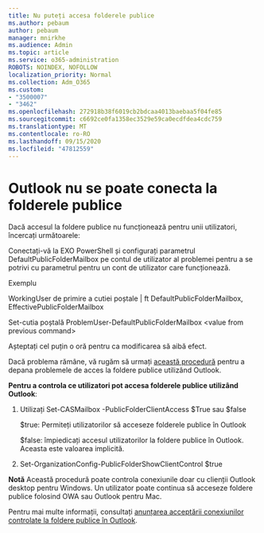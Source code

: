 ```yaml
---
title: Nu puteți accesa folderele publice
ms.author: pebaum
author: pebaum
manager: mnirkhe
ms.audience: Admin
ms.topic: article
ms.service: o365-administration
ROBOTS: NOINDEX, NOFOLLOW
localization_priority: Normal
ms.collection: Adm_O365
ms.custom:
- "3500007"
- "3462"
ms.openlocfilehash: 272918b38f6019cb2bdcaa4013baebaa5f04fe85
ms.sourcegitcommit: c6692ce0fa1358ec3529e59ca0ecdfdea4cdc759
ms.translationtype: MT
ms.contentlocale: ro-RO
ms.lasthandoff: 09/15/2020
ms.locfileid: "47812559"
---
```

# <a name="outlook-cannot-connect-to-public-folders"></a>Outlook nu se poate conecta la folderele publice

Dacă accesul la foldere publice nu funcționează pentru unii utilizatori, încercați următoarele:

Conectați-vă la EXO PowerShell și configurați parametrul DefaultPublicFolderMailbox pe contul de utilizator al problemei pentru a se potrivi cu parametrul pentru un cont de utilizator care funcționează.

Exemplu

WorkingUser de primire a cutiei poștale | ft DefaultPublicFolderMailbox, EffectivePublicFolderMailbox

Set-cutia poștală ProblemUser-DefaultPublicFolderMailbox \<value from previous command>

Așteptați cel puțin o oră pentru ca modificarea să aibă efect.

Dacă problema rămâne, vă rugăm să urmați [această procedură](https://aka.ms/pfcte) pentru a depana problemele de acces la foldere publice utilizând Outlook.
 
**Pentru a controla ce utilizatori pot accesa folderele publice utilizând Outlook**:

1.  Utilizați Set-CASMailbox <mailboxname> -PublicFolderClientAccess $True sau $false  
      
    $true: Permiteți utilizatorilor să acceseze folderele publice în Outlook  
      
    $false: împiedicați accesul utilizatorilor la foldere publice în Outlook. Aceasta este valoarea implicită.  
        
2.  Set-OrganizationConfig-PublicFolderShowClientControl $true   
      
**Notă** Această procedură poate controla conexiunile doar cu clienții Outlook desktop pentru Windows. Un utilizator poate continua să acceseze foldere publice folosind OWA sau Outlook pentru Mac.
 
Pentru mai multe informații, consultați [anunțarea acceptării conexiunilor controlate la foldere publice în Outlook](https://aka.ms/controlpf).